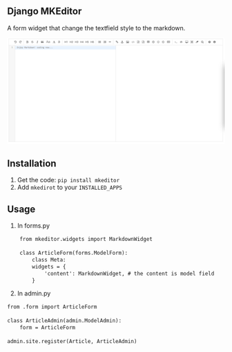 ## Django MKEditor
A form widget that change the textfield style to the markdown.

![](mk.png)

## Installation
1. Get the code: `pip install mkeditor`
2. Add `mkedirot` to your `INSTALLED_APPS`


## Usage
1. In forms.py

```
	from mkeditor.widgets import MarkdownWidget
	
	class ArticleForm(forms.ModelForm):
		class Meta:
		widgets = {
            'content': MarkdownWidget, # the content is model field 
        }
```

2. In admin.py

```
from .form import ArticleForm

class ArticleAdmin(admin.ModelAdmin):
    form = ArticleForm

admin.site.register(Article, ArticleAdmin)
```